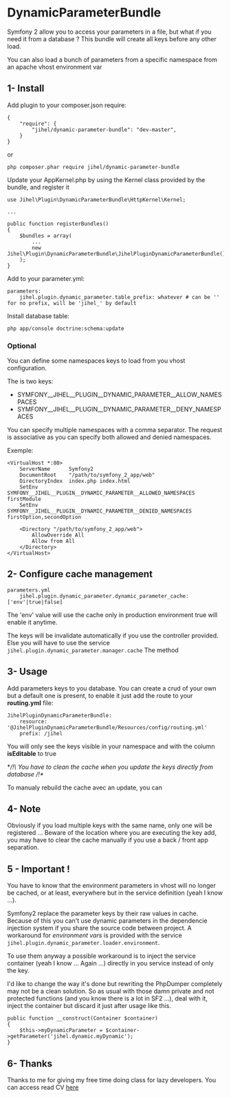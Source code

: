 DynamicParameterBundle
======================

Symfony 2 allow you to access your parameters in a file, but what if you need it from a database ?
This bundle will create all keys before any other load.

You can also load a bunch of parameters from a specific namespace from an apache vhost environment var


1- Install
----------

Add plugin to your composer.json require:

    {
        "require": {
            "jihel/dynamic-parameter-bundle": "dev-master",
        }
    }

or

    php composer.phar require jihel/dynamic-parameter-bundle

Update your AppKernel.php by using the Kernel class provided by the bundle, and register it

    use Jihel\Plugin\DynamicParameterBundle\HttpKernel\Kernel;

    ...

    public function registerBundles()
    {
        $bundles = array(
            ...
            new Jihel\Plugin\DynamicParameterBundle\JihelPluginDynamicParameterBundle(),
        );
    }

Add to your parameter.yml:

    parameters:
        jihel.plugin.dynamic_parameter.table_prefix: whatever # can be '' for no prefix, will be 'jihel_' by default

Install database table:

    php app/console doctrine:schema:update
    

### Optional

You can define some namespaces keys to load from you vhost configuration.

The is two keys:
- SYMFONY__JIHEL__PLUGIN__DYNAMIC_PARAMETER__ALLOW_NAMESPACES
- SYMFONY__JIHEL__PLUGIN__DYNAMIC_PARAMETER__DENY_NAMESPACES

You can specify multiple namespaces with a comma separator.
The request is associative as you can specify both allowed and denied namespaces.

Exemple:
    
    <VirtualHost *:80>
        ServerName      Symfony2
        DocumentRoot    "/path/to/symfony_2_app/web"
        DirectoryIndex  index.php index.html
        SetEnv          SYMFONY__JIHEL__PLUGIN__DYNAMIC_PARAMETER__ALLOWED_NAMESPACES firstModule
        SetEnv          SYMFONY__JIHEL__PLUGIN__DYNAMIC_PARAMETER__DENIED_NAMESPACES firstOption,secondOption
    
        <Directory "/path/to/symfony_2_app/web">
            AllowOverride All
            Allow from All
        </Directory>
    </VirtualHost>


2- Configure cache management
-----------------------------

    parameters.yml
        jihel.plugin.dynamic_parameter.dynamic_parameter_cache: ['env'|true|false]

The 'env' value will use the cache only in production environment
true will enable it anytime.

The keys will be invalidate automatically if you use the controller provided.
Else you will have to use the service `jihel.plugin.dynamic_parameter.manager.cache`
The method 


3- Usage
--------

Add parameters keys to you database.
You can create a crud of your own but a default one is present, to enable it just add the route
to your **routing.yml** file:

    JihelPluginDynamicParameterBundle:
        resource: '@JihelPluginDynamicParameterBundle/Resources/config/routing.yml'
        prefix: /jihel

You will only see the keys visible in your namespace and with the column **isEditable** to true

**/!\ You have to clean the cache when you update the keys directly from database /!\**

To manualy rebuild the cache avec an update, you can


4- Note
-------

Obviously if you load multiple keys with the same name, only one will be registered ...
Beware of the location where you are executing the key add,
you may have to clear the cache manually if you use a back / front app separation.


5 - Important !
---------------

You have to know that the environment parameters in vhost will no longer be cached,
or at least, everywhere but in the service definition (yeah I know ...).

Symfony2 replace the parameter keys by their raw values in cache.
Because of this you can't use dynamic parameters in the dependencie injection system
if you share the source code between project.
A workaround for *environment vars* is provided with the service `jihel.plugin.dynamic_parameter.loader.environment`.

To use them anyway a possible workaround is to inject the service container (yeah I know ... Again ...) directly
in you service instead of only the key.

I'd like to change the way it's done but rewriting the PhpDumper completely may not be a clean solution.
So as usual with those damn private and not protected functions (and you know there is a lot in SF2 ...),
deal with it, inject the container but discard it just after usage like this.

    public function __construct(Container $container)
    {
        $this->myDynamicParameter = $container->getParameter('jihel.dynamic.myDynamic');
    }


6- Thanks
---------

Thanks to me for giving my free time doing class for lazy developers.
You can access read CV [here](http://www.joseph-lemoine.fr)
